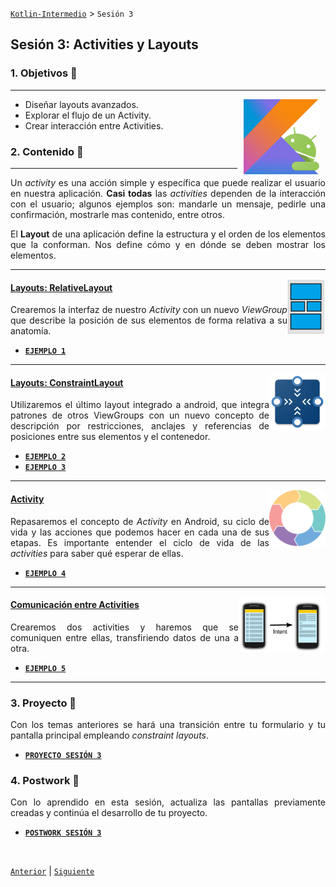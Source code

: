 [`Kotlin-Intermedio`](../Readme.md) > `Sesión 3`


## Sesión 3: Activities y Layouts

<div style="text-align: justify;">


### 1. Objetivos :dart: 

---

<img src="../images/android-kotlin.png" align="right" height="120" hspace="10">

- Diseñar layouts avanzados.
- Explorar el flujo de un Activity.
- Crear interacción entre Activities.

### 2. Contenido :blue_book:

---

Un *activity* es una acción simple y específica que puede realizar el usuario en nuestra aplicación. **Casi todas** las *activities* dependen de la interacción con el usuario; algunos ejemplos son: mandarle un mensaje, pedirle una confirmación, mostrarle mas contenido, entre otros.

El **Layout** de una aplicación define la estructura y el orden de los elementos que la conforman. Nos define cómo y en dónde se deben mostrar los elementos.

---
<img src="images/relative_layout.jpeg" align="right" height="90"> 

#### <ins>Layouts: RelativeLayout</ins>

Crearemos la interfaz de nuestro _Activity_ con un nuevo _ViewGroup_ que describe la posición de sus elementos de forma relativa a su anatomía.

- [**`EJEMPLO 1`**](Ejemplo-01/Readme.md)

---

<img src="images/constraint.png" align="right" height="90"> 

#### <ins>Layouts: ConstraintLayout</ins>

Utilizaremos el último layout integrado a android, que integra patrones de otros ViewGroups con un nuevo concepto de descripción por restricciones, anclajes y referencias de posiciones entre sus elementos y el contenedor.

- [**`EJEMPLO 2`**](Ejemplo-02/Readme.md)
- [**`EJEMPLO 3`**](Ejemplo-03/Readme.md)

---

<img src="images/cycle.png" align="right" height="90"> 

#### <ins>Activity</ins>

Repasaremos el concepto de _Activity_ en Android, su ciclo de vida y las acciones que podemos hacer en cada una de sus etapas. Es importante entender el ciclo de vida de las *activities* para saber qué esperar de ellas.

- [**`EJEMPLO 4`**](Ejemplo-04/Readme.md)

---

<img src="images/intent.png" align="right" height="90"> 

#### <ins>Comunicación entre Activities</ins>

Crearemos dos activities y haremos que se comuniquen entre ellas, transfiriendo datos de una a otra.

- [**`EJEMPLO 5`**](Ejemplo-05/Readme.md)

---

### 3. Proyecto :hammer:

Con los temas anteriores se hará una transición entre tu formulario y tu pantalla principal empleando _constraint layouts_.

- [**`PROYECTO SESIÓN 3`**](Proyecto/Readme.md)

### 4. Postwork :memo:

Con lo aprendido en esta sesión, actualiza las pantallas previamente creadas y continúa el desarrollo de tu proyecto.

- [**`POSTWORK SESIÓN 3`**](Postwork/Readme.md)

<br/>

[`Anterior`](../Sesion-02/Readme.md) | [`Siguiente`](../Sesion-04/Readme.md)      

</div>

